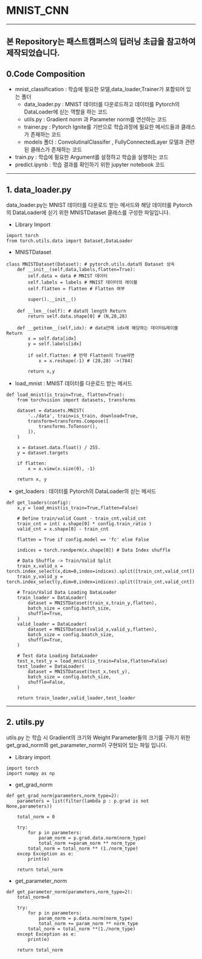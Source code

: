 # MNIST_CNN
---
본 Repository는 패스트캠퍼스의 딥러닝 초급을 참고하여 제작되었습니다.
---
## 0.Code Composition
- mnist_classification : 학습에 필요한 모델,data_loader,Trainer가 포함되어 있는 폴더
  - data_loader.py : MNIST 데이터를 다운로드하고 데이터를 Pytorch의 DataLoader에 싣는 역할을 하는 코드
  - utils.py : Gradient norm 과 Parameter norm를 연산하는 코드
  - trainer.py : Pytorch Ignite를 기반으로 학습과정에 필요한 메서드들과 클래스가 존재하는 코드
  - models 폴더 : ConvolutinalClassifer , FullyConnectedLayer 모델과 관련된 클래스가 존재하는 코드
- train.py : 학습에 필요한 Argument를 설정하고 학습을 실행하는 코드
- predict.ipynb : 학습 결과를 확인하기 위한 jupyter notebook 코드
---
## 1. data_loader.py
data_loader.py는 MNIST 데이터를 다운로드 받는 메서드와 해당 데이터를 Pytorch의 DataLoader에 싣기 위한 MNISTDataset 클래스를 구성한 파일입니다. 
- Library Import
```
import torch
from torch.utils.data import Dataset,DataLoader
```  

- MNISTDataset
```
class MNISTDataset(Dataset): # pytorch.utils.data의 Dataset 상속
    def __init__(self,data,labels,flatten=True):
        self.data = data # MNIST 데이터
        self.labels = labels # MNIST 데이터의 레이블
        self.flatten = flatten # Flatten 여부

        super().__init__()

    def __len__(self): # data의 length Return
        return self.data.shape[0] # (N,28,28)
    
    def __getitem__(self,idx): # data안에 idx에 해당하는 데이터&레이블 Return
        x = self.data[idx]
        y = self.labels[idx]

        if self.flatten: # 만약 Flatten이 True라면
            x = x.reshape(-1) # (28,28) ->(784)
        
        return x,y
```  

- load_mnist : MNIST 데이터를 다운로드 받는 메서드
```
def load_mnist(is_train=True, flatten=True):
    from torchvision import datasets, transforms

    dataset = datasets.MNIST(
        '../data', train=is_train, download=True,
        transform=transforms.Compose([
            transforms.ToTensor(),
        ]),
    )

    x = dataset.data.float() / 255.
    y = dataset.targets

    if flatten:
        x = x.view(x.size(0), -1)

    return x, y
```  

- get_loaders : 데이터를 Pytorch의 DataLoader의 싣는 메서드
```
def get_loaders(config):
    x,y = load_mnist(is_train=True,flatten=False)

    # Define train/valid Count - train_cnt,valid_cnt
    train_cnt = int( x.shape[0] * config.train_ratio )
    valid_cnt = x.shape[0] - train_cnt

    flatten = True if config.model == 'fc' else False

    indices = torch.randperm(x.shape[0]) # Data Index shuffle

    # Data Shuffle -> Train/Valid Split
    train_x,valid_x = torch.index_select(x,dim=0,index=indices).split([train_cnt,valid_cnt])
    train_y,valid_y = torch.index_select(y,dim=0,index=indices).split([train_cnt,valid_cnt])

    # Train/Valid Data Loading DataLoader
    train_loader = DataLoader(
        dataset = MNISTDataset(train_x,train_y,flatten),
        batch_size = config.batch_size,
        shuffle=True,
    )
    valid_loader = DataLoader(
        dataset = MNISTDataset(valid_x,valid_y,flatten),
        batch_size = config.baatch_size,
        shuffle=True,
    )

    # Test data Loading DataLoader
    test_x,test_y = load_mnist(is_train=False,flatten=False)
    test_loader = DataLoader(
        dataset = MNISTDataset(test_x,test_y),
        batch_size = config.batch_size,
        shuffle=False,
    )

    return train_loader,valid_loader,test_loader
```
---
## 2. utils.py 
utils.py 는 학습 시 Gradient의 크기와 Weight Parameter들의 크기를 구하기 위한 get_grad_norm와 get_parameter_norm이 구현되어 있는 파일 입니다.
- Library import
```
import torch
import numpy as np
```  
- get_grad_norm 
```
def get_grad_norm(parameters,norm_type=2):
    parameters = list(filter(lambda p : p.grad is not None,parameters))

    total_norm = 0
    
    try:
        for p in parameters:
            param_norm = p.grad.data.norm(norm_type)
            total_norm +=param_norm ** norm_type
        total_norm = total_norm ** (1./norm_type)
    excep Exception as e:
        print(e)

    return total_norm
```  
- get_parameter_norm
```
def get_parameter_norm(parameters,norm_type=2):
    total_norm=0
    
    try:
        for p in parameters:
            param_norm = p.data.norm(norm_type)
            total_norm += param_norm ** norm_type
        total_norm = total_norm **(1./norm_type)
    except Exception as e:
        print(e)

    return total_norm
```




